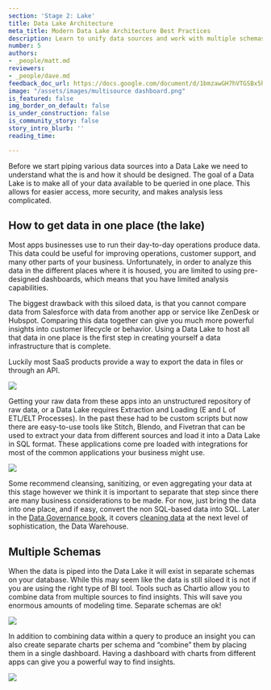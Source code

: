 ```yaml
---
section: 'Stage 2: Lake'
title: Data Lake Architecture
meta_title: Modern Data Lake Architecture Best Practices
description: Learn to unify data sources and work with multiple schemas
number: 5
authors:
- _people/matt.md
reviewers:
- _people/dave.md
feedback_doc_url: https://docs.google.com/document/d/1bmzawGH7hVTGSBx5hlgY0jfX05MEYoDLC4pqqD4yR-A/edit?usp=sharing
image: "/assets/images/multisource dashboard.png"
is_featured: false
img_border_on_default: false
is_under_construction: false
is_community_story: false
story_intro_blurb: ''
reading_time: 

---
```

Before we start piping various data sources into a Data Lake we need to understand what the is and how it should be designed. The goal of a Data Lake is to make all of your data available to be queried in one place. This allows for easier access, more security, and makes analysis less complicated.

## How to get data in one place (the lake)

Most apps businesses use to run their day-to-day operations produce data. This data could be useful for improving operations, customer support, and many other parts of your business. Unfortunately, in order to analyze this data in the different places where it is housed, you are limited to using pre-designed dashboards, which means that you have limited analysis capabilities.

The biggest drawback with this siloed data, is that you cannot compare data from Salesforce with data from another app or service like ZenDesk or Hubspot. Comparing this data together can give you much more powerful insights into customer lifecycle or behavior. Using a Data Lake to host all that data in one place is the first step in creating yourself a data infrastructure that is complete.

Luckily most SaaS products provide a way to export the data in files or through an API.

![](https://lh6.googleusercontent.com/EUv8wR8EVLp0Kggw1zY-Ci1EW23V8ibl8Hhllblfo16kyMhvIhsO37NO4Aynop4r0HACsk0LuuiZCLLuahPkkA4eMX3oyG4gk-2Va_vJy2wtkHd6ILo30wQZHyuMMucUFACHHOal )

Getting your raw data from these apps into an unstructured repository of raw data, or a Data Lake requires Extraction and Loading (E and L of ETL/ELT Processes). In the past these had to be custom scripts but now there are easy-to-use tools like Stitch, Blendo, and Fivetran that can be used to extract your data from different sources and load it into a Data Lake in SQL format. These applications come pre loaded with integrations for most of the common applications your business might use.

![](https://lh6.googleusercontent.com/Smv_Jd_N7cdYmQWyNFLwWvzHvmL0KQjKQUbWvTrRIfzqVAMiJETrPrIFkawaO2MACqNuLoAWeOaR3CL126GC9AjMvqZwceggWECxAfpqAIW40IiEO_3gr8ErxWQ68fR0QXsLDx33)

Some recommend cleansing, sanitizing, or even aggregating your data at this stage however we think it is important to separate that step since there are many business considerations to be made. For now, just bring the data into one place, and if easy, convert the non SQL-based data into SQL. Later in the [Data Governance book](https://dataschool.com/data-governance/), it covers [cleaning data](https://dataschool.com/data-governance/data-warehouse-implementation/) at the next level of sophistication, the Data Warehouse.

## Multiple Schemas

When the data is piped into the Data Lake it will exist in separate schemas on your database. While this may seem like the data is still siloed it is not if you are using the right type of BI tool. Tools such as Chartio allow you to combine data from multiple sources to find insights. This will save you enormous amounts of modeling time. Separate schemas are ok!

![](https://lh4.googleusercontent.com/9GJBs6EPMTmaV7dEW8kMCVYy1fu2B89xDpQZ5YjIkQcjnU9QOyI77nFwI_oRRIE5BveHhGe4P98iIJ_m7C5KLW0g3vF6VI7fBse36fljPLKtGxRJiiTsLW2-yxjC61aTSEtLO0rt)

In addition to combining data within a query to produce an insight you can also create separate charts per schema and “combine” them by placing them in a single dashboard. Having a dashboard with charts from different apps can give you a powerful way to find insights.   

![](https://lh3.googleusercontent.com/ybnO4tjHmgDrUd_oeMgbE5u8c32MRd-cXorxTtN26MvuevB2GHIR-PZ0VGw2ByciKmGeIIM5cVRr8FFSyOzc3PMgcqxV6dzLTdFnu6FWpGFEm4uULg0-9xvTDmbBj33ySzaIf8rI)